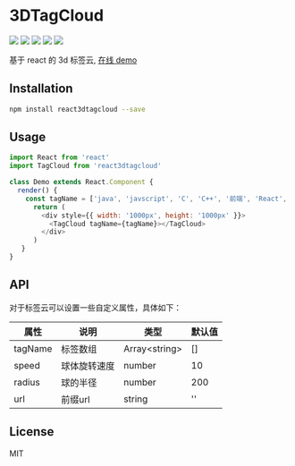 
# 3DTagCloud

![](https://img.shields.io/badge/npm-0.12-orange.svg) ![](https://img.shields.io/github/issues/crazylxr/3dtagcloudforeact.svg) ![](https://img.shields.io/github/forks/crazylxr/3dtagcloudforeact.svg) ![](https://img.shields.io/github/stars/crazylxr/3dtagcloudforeact.svg) ![](https://img.shields.io/github/license/crazylxr/3dtagcloudforeact.svg)

基于 react 的 3d 标签云, [在线 demo](https://crazylxr.github.io/3dtagcloudforeact/)

## Installation

```bash
npm install react3dtagcloud --save
```

## Usage

```javascript
import React from 'react'
import TagCloud from 'react3dtagcloud'

class Demo extends React.Component {
  render() {
    const tagName = ['java', 'javscript', 'C', 'C++', '前端', 'React', 'Vue', 'redux', '写作', '程序员', '编程']
	  return (
		<div style={{ width: '1000px', height: '1000px' }}>
		  <TagCloud tagName={tagName}></TagCloud>
		</div>
	  )
   }
}
```

## API
对于标签云可以设置一些自定义属性，具体如下：

| 属性 | 说明 | 类型 | 默认值
| --- | --- | --- | -- |
| tagName | 标签数组 | Array&lt;string&gt;| []
| speed | 球体旋转速度 | number | 10
| radius | 球的半径 | number | 200 |
| url | 前缀url | string | ''

## License
MIT
